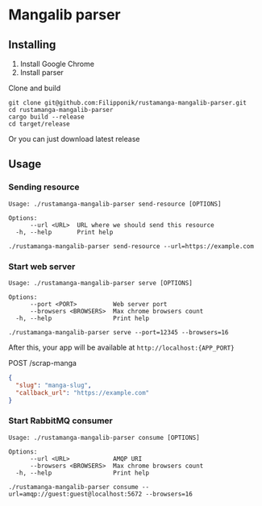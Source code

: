 # Mangalib parser

## Installing

1. Install Google Chrome
2. Install parser

Clone and build

```shell
git clone git@github.com:Filipponik/rustamanga-mangalib-parser.git
cd rustamanga-mangalib-parser
cargo build --release
cd target/release
```

Or you can just download latest release

## Usage

### Sending resource

```shell
Usage: ./rustamanga-mangalib-parser send-resource [OPTIONS]

Options:
      --url <URL>  URL where we should send this resource
  -h, --help       Print help

./rustamanga-mangalib-parser send-resource --url=https://example.com
```

### Start web server

````shell
Usage: ./rustamanga-mangalib-parser serve [OPTIONS]

Options:
      --port <PORT>          Web server port
      --browsers <BROWSERS>  Max chrome browsers count
  -h, --help                 Print help

./rustamanga-mangalib-parser serve --port=12345 --browsers=16
````

After this, your app will be available at `http://localhost:{APP_PORT}`

POST /scrap-manga

```json
{
  "slug": "manga-slug",
  "callback_url": "https://example.com"
}
```

### Start RabbitMQ consumer

```shell
Usage: ./rustamanga-mangalib-parser consume [OPTIONS]

Options:
      --url <URL>            AMQP URI
      --browsers <BROWSERS>  Max chrome browsers count
  -h, --help                 Print help

./rustamanga-mangalib-parser consume --url=amqp://guest:guest@localhost:5672 --browsers=16
```
